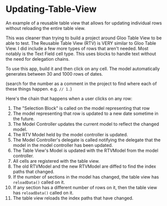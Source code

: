 # Updating-Table-View
An example of a reusable table view that allows for updating individual rows without reloading the entire table view.

This was cleaner than trying to build a project around Gloo Table View to be able to test.
The Reusable Table View (RTV) is VERY similar to Gloo Table View.
I did include a few more types of rows that aren't needed. Most notably is the Text Field cell type. This uses blocks to handle text without the need for delegation chains.

To use this app, build it and then click on any cell.
The model automatically generates between 30 and 1000 rows of dates. 

(search for the number as a comment in the project to find where each of these things happen. e.g. `// 1.`)

Here's the chain that happens when a user clicks on any row:
1. The "Selection Block" is called on the model representing that row
2. The model representing that row is updated to a new date sometime in the future.
3. The Model Controller updates the current model to reflect the changed model.
4. The RTV Model held by the model controller is updated.
5. The Model Controller's delegate is called notifying the delegate that the model in the model controller has been updated.
6. The Table View's Model is updated with the RTVModel from the model controller.
7. All cells are registered with the table view.
8. The old RTVModel and the new RTVModel are diffed to find the index paths that changed.
9. If the number of sections in the model has changed, the table view has `reloadData()` called on it.
10. If any section has a different number of rows on it, then the table view has `reloadData()` called on it.
11. The table view reloads the index paths that have changed.
